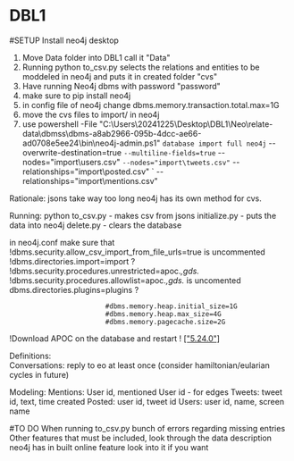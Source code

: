 # DBL1
#SETUP
Install neo4j desktop
1. Move Data folder into DBL1 call it "Data"
2. Running python to_csv.py selects the relations and entities to be moddeled in neo4j and puts it in created folder "cvs"
3. Have running Neo4j dbms with password "password"
4. make sure to pip install neo4j
5. in config file of neo4j change dbms.memory.transaction.total.max=1G
6. move the cvs files to import/ in neo4j
7. use powershell -File "C:\Users\20241225\Desktop\DBL1\Neo\relate-data\dbmss\dbms-a8ab2966-095b-4dcc-ae66-ad0708e5ee24\bin\neo4j-admin.ps1" `
database import full neo4j `
--overwrite-destination=true `
--multiline-fields=true `
--nodes="import\users.csv" `
--nodes="import\tweets.csv" `
--relationships="import\posted.csv" `
--relationships="import\mentions.csv"
 

Rationale: 
jsons take way too long neo4j has its own method for cvs. 

Running: 
python to_csv.py - makes csv from jsons
initialize.py - puts the data into neo4j 
delete.py - clears the database

in neo4j.conf make sure that !dbms.security.allow_csv_import_from_file_urls=true is uncommented 
                            !dbms.directories.import=import ?
                            !dbms.security.procedures.unrestricted=apoc.*,gds.*
                            !dbms.security.procedures.allowlist=apoc.*,gds.* is uncomented
                            dbms.directories.plugins=plugins ?


                            #dbms.memory.heap.initial_size=1G
                            #dbms.memory.heap.max_size=4G
                            #dbms.memory.pagecache.size=2G
!Download APOC on the database and restart ! 	[\["5.24.0"\]](https://github.com/neo4j-contrib/neo4j-apoc-procedures/releases)


Definitions:    
Conversations: reply to eo at least once (consider hamiltonian/eularian cycles in future)

Modeling: 
    Mentions: User id, mentioned User id - for edges
    Tweets: tweet id, text, time created
    Posted: user id, tweet id 
    Users: user id, name, screen name



#TO DO
When running to_csv.py bunch of errors regarding missing entries 
Other features that must be included, look through the data description 
neo4j has in built online feature look into it if you want 
